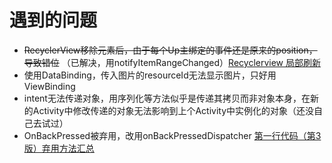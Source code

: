# 遇到的问题

* ~~RecyclerView移除元素后，由于每个Up主绑定的事件还是原来的position，导致错位~~
  （已解决，用notifyItemRangeChanged）[Recyclerview 局部刷新](https://blog.csdn.net/dianzi314779725/article/details/99829585)
* 使用DataBinding，传入图片的resourceId无法显示图片，只好用ViewBinding
* intent无法传递对象，用序列化等方法似乎是传递其拷贝而非对象本身，在新的Activity中修改传递的对象无法影响到上个Activity中实例化的对象（还没自己去试过）
* OnBackPressed被弃用，改用onBackPressedDispatcher [第一行代码（第3版）弃用方法汇总](https://zhuanlan.zhihu.com/p/625972098)